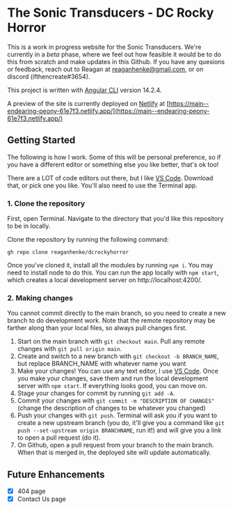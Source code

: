 # The Sonic Transducers - DC Rocky Horror

This is a work in progress website for the Sonic Transducers. We're currently in a _beta_ phase, where we feel out how feasible it would be to do this from scratch and make updates in this Github. If you have any quesions or feedback, reach out to Reagan at reaganhenke@gmail.com, or on discord (ifthencreate#3654).

This project is written with [Angular CLI](https://github.com/angular/angular-cli) version 14.2.4.

A preview of the site is currently deployed on [Netlify](https://www.netlify.com/) at [https://main--endearing-peony-61e7f3.netlify.app/](https://main--endearing-peony-61e7f3.netlify.app/)

## Getting Started

The following is how I work. Some of this will be personal preference, so if you have a different editor or something else you like better, that's ok too!

There are a LOT of code editors out there, but I like [VS Code](https://code.visualstudio.com/). Download that, or pick one you like. You'll also need to use the Terminal app.

### 1. Clone the repository

First, open Terminal. Navigate to the directory that you'd like this repository to be in locally.

Clone the repository by running the following command: 
```
gh repo clone reaganhenke/dcrockyhorror
```

Once you've cloned it, install all the modules by running `npm i`. You may need to install node to do this. You can run the app locally with `npm start`, which creates a local development server on http://localhost:4200/.

### 2. Making changes

You cannot commit directly to the main branch, so you need to create a new branch to do development work. Note that the remote repository may be farther along than your local files, so always pull changes first.

1. Start on the main branch with `git checkout main`. Pull any remote changes with `git pull origin main`. 
2. Create and switch to a new branch with `git checkout -b BRANCH_NAME`, but replace BRANCH_NAME with whatever name you want
3. Make your changes! You can use any text editor, I use [VS Code](https://code.visualstudio.com/). Once you make your changes, save them and run the local development server with `npm start`. If everything looks good, you can move on. 
4. Stage your changes for commit by running `git add -A`.
5. Commit your changes with `git commit -m "DESCRIPTION OF CHANGES"`(change the description of changes to be whatever you changed)
6. Push your changes with `git push`. Terminal will ask you if you want to create a new upstream branch (you do, it'll give you a command like `git push --set-upstream origin BRANCHNAME`, run it!) and will give you a link to open a pull request (do it).
7. On Github, open a pull request from your branch to the main branch. When that is merged in, the deployed site will update automatically. 

## Future Enhancements

- [x] 404 page
- [x] Contact Us page